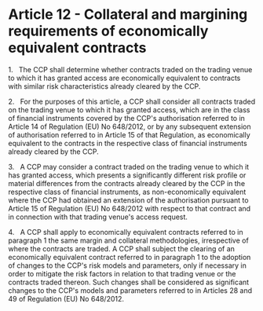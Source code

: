 # Article 12 - Collateral and margining requirements of economically equivalent contracts


1.   The CCP shall determine whether contracts traded on the trading venue to which it has granted access are economically equivalent to contracts with similar risk characteristics already cleared by the CCP.

2.   For the purposes of this article, a CCP shall consider all contracts traded on the trading venue to which it has granted access, which are in the class of financial instruments covered by the CCP's authorisation referred to in Article 14 of Regulation (EU) No 648/2012, or by any subsequent extension of authorisation referred to in Article 15 of that Regulation, as economically equivalent to the contracts in the respective class of financial instruments already cleared by the CCP.

3.   A CCP may consider a contract traded on the trading venue to which it has granted access, which presents a significantly different risk profile or material differences from the contracts already cleared by the CCP in the respective class of financial instruments, as non-economically equivalent where the CCP had obtained an extension of the authorisation pursuant to Article 15 of Regulation (EU) No 648/2012 with respect to that contract and in connection with that trading venue's access request.

4.   A CCP shall apply to economically equivalent contracts referred to in paragraph 1 the same margin and collateral methodologies, irrespective of where the contracts are traded. A CCP shall subject the clearing of an economically equivalent contract referred to in paragraph 1 to the adoption of changes to the CCP's risk models and parameters, only if necessary in order to mitigate the risk factors in relation to that trading venue or the contracts traded thereon. Such changes shall be considered as significant changes to the CCP's models and parameters referred to in Articles 28 and 49 of Regulation (EU) No 648/2012.
